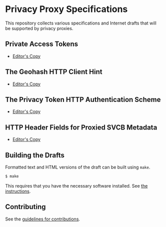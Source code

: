 # Privacy Proxy Specifications

This repository collects various specifications and Internet drafts that will be supported by privacy proxies.

## Private Access Tokens

* [Editor's Copy](https://tfpauly.github.io/privacy-proxy/#go.draft-private-access-tokens.html)

## The Geohash HTTP Client Hint

* [Editor's Copy](https://tfpauly.github.io/privacy-proxy/#go.draft-pauly-httpbis-geohash-hint.html)

## The Privacy Token HTTP Authentication Scheme

* [Editor's Copy](https://tfpauly.github.io/privacy-proxy/#go.draft-privacy-token.html)

## HTTP Header Fields for Proxied SVCB Metadata

* [Editor's Copy](https://tfpauly.github.io/privacy-proxy/#go.draft-proxied-svcb-headers.html)

## Building the Drafts

Formatted text and HTML versions of the draft can be built using `make`.

```sh
$ make
```

This requires that you have the necessary software installed.  See
[the instructions](https://github.com/martinthomson/i-d-template/blob/master/doc/SETUP.md).


## Contributing

See the
[guidelines for contributions](https://github.com/tfpauly/privacy-proxy/blob/main/CONTRIBUTING.md).

